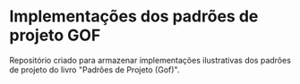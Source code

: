 # Implementações dos padrões de projeto GOF

Repositório criado para armazenar implementações ilustrativas dos padrões de projeto do livro "Padrões de Projeto (Gof)".